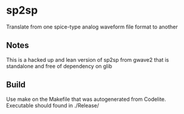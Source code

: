 # sp2sp

Translate from one spice-type analog waveform file format to another

## Notes

This is a hacked up and lean version of sp2sp from gwave2 that is standalone and free of dependency on glib

## Build

Use make on the Makefile that was autogenerated from Codelite.
Executable should found in ./Release/

